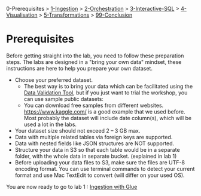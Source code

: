 0-Prerequisites > [1-Ingestion](../01_ingestion_with_glue/README.md) > [2-Orchestration](../02_orchestration/README.md) > [3-Interactive-SQL](../03_interactive_sql_queries/README.md) > [4-Visualisation](../04_visualization_and_reporting/README.md) > [5-Transformations](../05_transformations/README.md) > [99-Conclusion](../99_Wrap_up_and_clean/README.md)

# Prerequisites

Before getting straight into the lab, you need to follow these preparation steps. The labs are designed in a "bring your own data" mindset, these instructions are here to help you prepare your own dataset.
 
- Choose your preferred dataset.
  - The best way is to bring your data which can be facilitated using the [Data Validation Tool](90_data_preparation_tool/README.md), but if you just want to trial the workshop, you can use sample public datasets:
  - You can download free samples from different websites. https://www.kaggle.com/ is a good example that we used before. Most probably the dataset will include date column(s), which will be used a lot in the labs.
- Your dataset size should not exceed 2 – 3 GB max.
- Data with multiple related tables via foreign keys are supported.
- Data with nested fields like JSON structures are NOT supported.
- Structure your data in S3 so that each table would be in a separate folder, with the whole data in separate bucket. (explained in lab 1)
- Before uploading your data files to S3, make sure the files are UTF-8 encoding format. You can use terminal commands to detect your current format and use Mac TextEdit to convert (will differ on your used OS).
 
You are now ready to go to lab 1 : [Ingestion with Glue](../01_ingestion_with_glue/README.md)